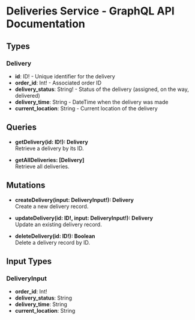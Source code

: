 # Deliveries Service - GraphQL API Documentation

## Types

### Delivery
- **id**: ID! - Unique identifier for the delivery
- **order_id**: Int! - Associated order ID
- **delivery_status**: String! - Status of the delivery (assigned, on the way, delivered)
- **delivery_time**: String - DateTime when the delivery was made
- **current_location**: String - Current location of the delivery

## Queries

- **getDelivery(id: ID!): Delivery**  
  Retrieve a delivery by its ID.

- **getAllDeliveries: [Delivery]**  
  Retrieve all deliveries.

## Mutations

- **createDelivery(input: DeliveryInput!): Delivery**  
  Create a new delivery record.

- **updateDelivery(id: ID!, input: DeliveryInput!): Delivery**  
  Update an existing delivery record.

- **deleteDelivery(id: ID!): Boolean**  
  Delete a delivery record by ID.

## Input Types

### DeliveryInput
- **order_id**: Int!
- **delivery_status**: String
- **delivery_time**: String
- **current_location**: String
